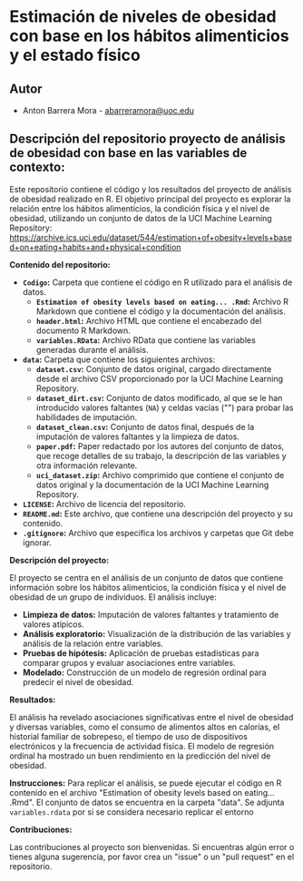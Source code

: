 # Estimación de niveles de obesidad con base en los hábitos alimenticios y el estado físico

## Autor
  * Anton Barrera Mora - [abarreramora@uoc.edu](abarreramora@uoc.edu)

## Descripción del repositorio proyecto de análisis de obesidad con base en las variables de contexto:

Este repositorio contiene el código y los resultados del proyecto de análisis de obesidad realizado en R. El objetivo principal del proyecto es explorar la relación entre los hábitos alimenticios, la condición física y el nivel de obesidad, utilizando un conjunto de datos de la UCI Machine Learning Repository:  
https://archive.ics.uci.edu/dataset/544/estimation+of+obesity+levels+based+on+eating+habits+and+physical+condition

**Contenido del repositorio:**

* **`Codigo`:** Carpeta que contiene el código en R utilizado para el análisis de datos.
    * **`Estimation of obesity levels based on eating... .Rmd`:** Archivo R Markdown que contiene el código y la documentación del análisis.
    * **`header.html`:** Archivo HTML que contiene el encabezado del documento R Markdown.
    * **`variables.RData`:** Archivo RData que contiene las variables generadas durante el análisis. 
* **`data`:** Carpeta que contiene los siguientes archivos:
    * **`dataset.csv`:** Conjunto de datos original, cargado directamente desde el archivo CSV proporcionado por la UCI Machine Learning Repository.
    * **`dataset_dirt.csv`:**  Conjunto de datos modificado, al que se le han introducido valores faltantes (`NA`) y celdas vacías ("") para probar las habilidades de imputación.
    * **`dataset_clean.csv`:** Conjunto de datos final, después de la imputación de valores faltantes y la limpieza de datos.
    * **`paper.pdf`:**  Paper redactado por los autores del conjunto de datos, que recoge detalles de su trabajo, la descripción de las variables y otra información relevante.
    * **`uci_dataset.zip`:** Archivo comprimido que contiene el conjunto de datos original y la documentación de la UCI Machine Learning Repository.
* **`LICENSE`:** Archivo de licencia del repositorio.
* **`README.md`:**  Este archivo, que contiene una descripción del proyecto y su contenido.
* **`.gitignore`:** Archivo que especifica los archivos y carpetas que Git debe ignorar.

**Descripción del proyecto:**

El proyecto se centra en el análisis de un conjunto de datos que contiene información sobre los hábitos alimenticios, la condición física y el nivel de obesidad de un grupo de individuos.  El análisis incluye:

* **Limpieza de datos:**  Imputación de valores faltantes y tratamiento de valores atípicos.
* **Análisis exploratorio:**  Visualización de la distribución de las variables y análisis de la relación entre variables.
* **Pruebas de hipótesis:**  Aplicación de pruebas estadísticas para comparar grupos y evaluar asociaciones entre variables.
* **Modelado:**  Construcción de un modelo de regresión ordinal para predecir el nivel de obesidad.

**Resultados:**

El análisis ha revelado asociaciones significativas entre el nivel de obesidad y diversas variables, como el consumo de alimentos altos en calorías, el historial familiar de sobrepeso, el tiempo de uso de dispositivos electrónicos y la frecuencia de actividad física.  El modelo de regresión ordinal ha mostrado un buen rendimiento en la predicción del nivel de obesidad.

**Instrucciones:**
Para replicar el análisis, se puede ejecutar el código en R contenido en el archivo "Estimation of obesity levels based on eating... .Rmd".  El conjunto de datos se encuentra en la carpeta "data". Se adjunta `variables.rdata` por si se considera necesario replicar el entorno

**Contribuciones:**

Las contribuciones al proyecto son bienvenidas.  Si encuentras algún error o tienes alguna sugerencia, por favor crea un "issue" o un "pull request" en el repositorio.
